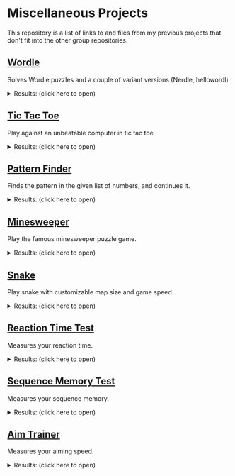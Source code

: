 # Miscellaneous Projects

This repository is a list of links to and files from my previous projects that don't fit into the other group repositories.

## [Wordle](https://github.com/EgeEken/Wordle)

Solves Wordle puzzles and a couple of variant versions (Nerdle, hellowordl)

<details><summary>Results: (click here to open)</summary>
<p>

<details><summary>Original Wordle</summary>
<p>

### Game

![image](https://user-images.githubusercontent.com/96302110/165194035-9822b452-fff7-4ab7-a4e0-d9b5544b2e91.png)

### Inputs

![image](https://user-images.githubusercontent.com/96302110/165194143-ab3a0c4a-f0b9-476a-9fdc-bb57bfc5fd8b.png)

### Results

![image](https://user-images.githubusercontent.com/96302110/165194165-47983fcf-499b-4b29-a3a5-86ef829b2089.png)

</p>
</details>

<details><summary>Nerdle</summary>
<p>

### Game
![image](https://user-images.githubusercontent.com/96302110/165194567-b2bf3e99-41d6-49aa-a1a9-c21770f14bb5.png)

### Inputs
![image](https://user-images.githubusercontent.com/96302110/165194598-73440b82-3476-4856-9193-8c0f7340ab8d.png)

### Results
![image](https://user-images.githubusercontent.com/96302110/165194655-0f905b24-fe2e-400e-94de-9f81157dc7c0.png)

</p>
</details>

</p>
</details>



## [Tic Tac Toe](https://github.com/EgeEken/TicTacToe)

Play against an unbeatable computer in tic tac toe

<details><summary>Results: (click here to open)</summary>
<p>

![image](https://user-images.githubusercontent.com/96302110/165193661-14a39768-7fd5-4d0f-88fc-0ce2f6a91560.png)

</p>
</details>


## [Pattern Finder](https://github.com/EgeEken/Pattern-Finder)

Finds the pattern in the given list of numbers, and continues it.

<details><summary>Results: (click here to open)</summary>
<p>

![image](https://user-images.githubusercontent.com/96302110/182657875-fbdc7ec9-b546-45ef-9df3-7285fd2184d7.png)

![image](https://user-images.githubusercontent.com/96302110/182663075-beb6489c-16a2-440d-92fb-c04ce3e2eb5e.png)

</p>
</details>

## [Minesweeper](https://github.com/EgeEken/Minesweeper)

Play the famous minesweeper puzzle game.

<details><summary>Results: (click here to open)</summary>
<p>

![image](https://user-images.githubusercontent.com/96302110/185715231-b8473ca3-27c6-47b5-8928-288c38f65575.png)

</p>
</details>

## [Snake](https://github.com/EgeEken/Snake)

Play snake with customizable map size and game speed.

<details><summary>Results: (click here to open)</summary>
<p>

![Snake gameplay (2)](https://user-images.githubusercontent.com/96302110/190721748-cf02d6f6-521d-43e4-94df-17f31a90965c.gif)

</p>
</details>


## [Reaction Time Test](https://github.com/EgeEken/Reaction)

Measures your reaction time.

<details><summary>Results: (click here to open)</summary>
<p>


![reaction time gameplay fix](https://user-images.githubusercontent.com/96302110/195985409-5692d1ed-3abd-4a85-bd95-c5d28024be7c.gif)

</p>
</details>

## [Sequence Memory Test](https://github.com/EgeEken/Sequence)

Measures your sequence memory.

<details><summary>Results: (click here to open)</summary>
<p>

![sequence](https://user-images.githubusercontent.com/96302110/196301263-31e1ed65-89d0-48f2-b758-50373a658580.gif)

</p>
</details>

## [Aim Trainer](https://github.com/EgeEken/Aim)

Measures your aiming speed.

<details><summary>Results: (click here to open)</summary>
<p>

![Aim](https://user-images.githubusercontent.com/96302110/196504214-85d8775a-e413-4084-919b-cc26d1671a84.gif)

</p>
</details>
